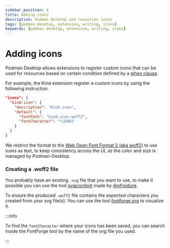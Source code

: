```yaml
---
sidebar_position: 4
title: Adding icons
description: Podman Desktop and resources icons
tags: [podman-desktop, extension, writing, icons]
keywords: [podman desktop, extension, writing, icons]
---
```


# Adding icons

Podman Desktop allows extensions to register custom icons that can be used for resources based on certain condition defined by a [when clause](when-clause-context.md).

For example, the Kind extension register a custom icons by using the following instruction.

```json
"icons": {
  "kind-icon": {
    "description": "Kind icon",
    "default": {
      "fontPath": "kind-icon.woff2",
      "fontCharacter": "\\EA01"
    }
  }
}
```

We restrict the format to the [Web Open Font Format 2 (aka woff2)](https://www.w3.org/TR/WOFF2/) to use icons as text, to keep consistency across the UI, as the color and size is managed by Podman-Desktop.

### Creating a .woff2 file

You probably have an existing `.svg` file that you want to use, to make it possible you can use the tool [svgiconfont](https://nfroidure.github.io/svgiconfont/) made by [@nfroidure](https://twitter.com/nfroidure).

To ensure the produced `.woff2` file contains the expected characters you created from your svg file(s). You can use the tool [fontforge.org](https://fontforge.org/) to visualize it.

:::info

To find the `fontCharacter` where your icons has been saved, you can search inside the FontForge tool by the name of the svg file you used.

:::
